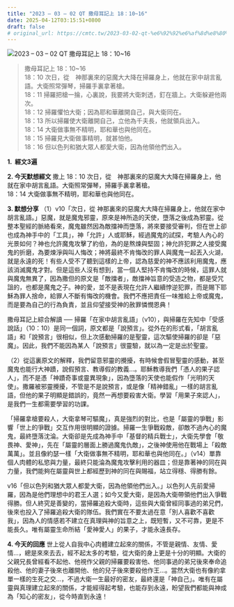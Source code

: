 ```yaml
---
title: "2023 – 03 – 02 QT 撒母耳記上 18：10~16"
date: 2025-04-12T03:15:51+0800
draft: false
# original_url: https://cmtc.tw/2023-03-02-qt-%e6%92%92%e6%af%8d%e8%80%b3%e8%a8%98%e4%b8%8a-18%ef%bc%9a1016
---
```


![2023 – 03 – 02 QT 撒母耳記上 18：10\~16](/images/qt.jpg  "2023 – 03 – 02 QT 撒母耳記上 18：10\~16")

> 撒母耳記上 18：10\~16  
> 18：10 次日，從　神那裏來的惡魔大大降在掃羅身上，他就在家中胡言亂語。大衛照常彈琴，掃羅手裏拿著槍。  
> 18：11 掃羅把槍一掄，心裏說，我要將大衛刺透，釘在牆上。大衛躲避他兩次。  
> 18：12 掃羅懼怕大衛；因為耶和華離開自己，與大衛同在。  
> 18：13 所以掃羅使大衛離開自己，立他為千夫長，他就領兵出入。  
> 18：14 大衛做事無不精明，耶和華也與他同在。  
> 18：15 掃羅見大衛做事精明，就甚怕他。  
> 18：16 但以色列和猶大眾人都愛大衛，因為他領他們出入。

**1.  經文3遍**

**2. 今天默想經文**
撒上 18：10 次日，從　神那裏來的惡魔大大降在掃羅身上，他就在家中胡言亂語。大衛照常彈琴，掃羅手裏拿著槍。  
18：14 大衛做事無不精明，耶和華也與他同在。

**3. 默想分享**
（1）v10「次日，從 神那裏來的惡魔大大降在掃羅身上，他就在家中胡言亂語。」惡魔，就是魔鬼邪靈，原來是神所造的天使，墮落之後成為邪靈。從整本聖經的脈絡看來，魔鬼雖然因為敵擋神而墮落，將來要接受審判，但在世上卻也成為神手中的「工具」，神「允許」人或耶穌，經過魔鬼的試探，考驗人內心的光景如何？神也允許魔鬼攻擊了約伯，為的是熬煉與堅固；神允許犯罪之人接受魔鬼的折磨，為要煉淨與叫人悔改；神將最終不肯悔改的罪人與魔鬼一起丟入火湖，就是永遠的死！有些人受不了聽到這樣的上帝，認為慈愛的神不應該利用魔鬼，應該消滅魔鬼才對。但是這些人沒有想到，當一個人堅持不肯悔改的時候，這罪人就與魔鬼無異了，因為撒但的原文是「敵擋者」，敵擋神旨意的受造之物，都是受咒詛的，也都是魔鬼之子。神的愛，並不是表現在允許人繼續悖逆犯罪，而是賜下耶穌為罪人捨命，給罪人不斷有悔改的機會。我們不應把責任一味推給上帝或魔鬼，而是要為自己的行為負責，並且仰望接受神的赦罪憐憫恩典！

撒母耳記上綜合解讀 ── 掃羅「在家中胡言亂語」（v10），與掃羅在先知中「受感說話」（10：10）是同一個詞，原文都是「說預言」。從外在的形式看，「胡言亂語」和「說預言」很相似，但上次感動掃羅的是聖靈，這次驅使掃羅的卻是「惡魔」。因此，我們不能因為某人「說預言」很靈驗，就以為一定是出於聖靈。

（2）從這裏原文的解釋，我們留意邪靈的攪擾，有時候會假冒聖靈的感動，甚至魔鬼也能行大神蹟，說假預言、教導假的教義…。耶穌教導我們「憑人的果子認人」，而不是憑「神蹟奇事或靈異現象」，因為墮落的天使也能假作「光明的天使」。撒羅被邪靈攪擾，不管是不是說預言，或是像「精神錯亂」一樣的胡言亂語，但他的果子明顯是錯誤的，竟然一再想要殺害大衛。學習「用果子來認人」，是我們一生都需要學習的功課。

「掃羅拿槍要殺人，大衛拿琴可驅魔」，真是強烈的對比，也是「屬靈的爭戰」影響「世上的爭戰」交互作用很明顯的證據。掃羅一生爭戰殺敵，卻敵不過內心的魔鬼，最終墮落沈淪。大衛卻是先成為神手中「基督的精兵戰士」，大衛先學會「敬畏神、愛神」，先在「屬靈的層面上勝過魔鬼仇敵」，之後神使用他在戰場上「殺敵萬萬」。並且像約瑟一樣「大衛做事無不精明，耶和華也與他同在。」（v14）單靠個人肉體的私慾與力量，最終只能淪為魔鬼攻擊利用的器皿；但是靠著神的同在與力量，我們能夠在屬靈與世上都經歷到神的同在與賜福，站立得穩、得勝有餘。

v16「但以色列和猶大眾人都愛大衛，因為他領他們出入。」以色列人先前愛掃羅，因為是他們理想中的君王人選；如今又愛大衛，是因為大衛帶領他們出入爭戰得勝。但人終究是善變的，當掃羅追殺大衛時，這些與大衛曾經同事過的弟兄們，後來也投入了掃羅追殺大衛的隊伍。我們實在不要太過在意「別人喜歡不喜歡我」，因為人的情感若不建立在真理與神的旨意之上，既短暫，又不可靠，更是不能長久。唯有屬靈生命所結「愛神愛人」的果子，才能永遠長存。

**4. 今天的回應**
世上從人自我中心肉體建立起來的關係，不管是親情、友情、愛情…，總是來來去去，經不起太多的考驗，從大衛的身上更是十分的明顯。大衛的父親兄長曾經看不起他、他視作父親的掃羅要殺害他、他同事過的弟兄後來奉命追殺他、他的妻子後來也離開他、他的兒子後來要殺他作王…。當然大衛也有像約拿單一樣的生死之交…，不過大衛一生最好的密友，最終還是「神自己」。唯有在屬靈與真理建立起來的關係，才能經得起考驗，也能存到永遠，盼望我們都能與神成為「知心的密友」，從今時直到永遠！

